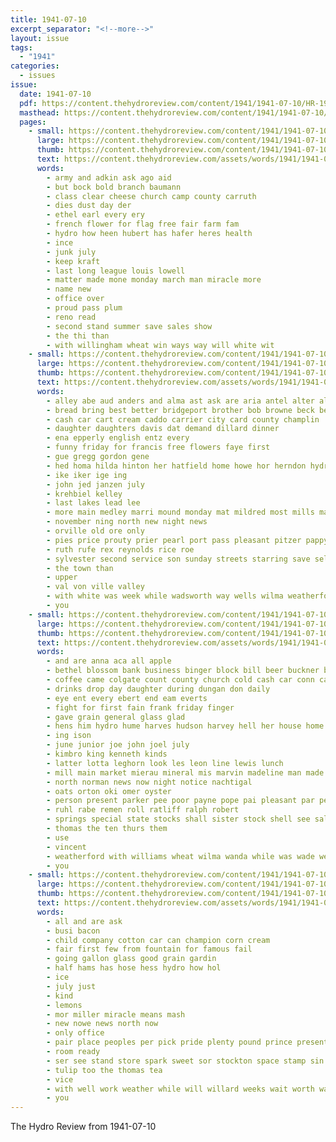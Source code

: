 ```yaml
---
title: 1941-07-10
excerpt_separator: "<!--more-->"
layout: issue
tags:
  - "1941"
categories:
  - issues
issue:
  date: 1941-07-10
  pdf: https://content.thehydroreview.com/content/1941/1941-07-10/HR-1941-07-10.pdf
  masthead: https://content.thehydroreview.com/content/1941/1941-07-10/masthead/HR-1941-07-10.jpg
  pages:
    - small: https://content.thehydroreview.com/content/1941/1941-07-10/small/HR-1941-07-10-01.jpg
      large: https://content.thehydroreview.com/content/1941/1941-07-10/large/HR-1941-07-10-01.jpg
      thumb: https://content.thehydroreview.com/content/1941/1941-07-10/thumbnails/HR-1941-07-10-01.jpg
      text: https://content.thehydroreview.com/assets/words/1941/1941-07-10/HR-1941-07-10-01.txt
      words:
        - army and adkin ask ago aid
        - but bock bold branch baumann
        - class clear cheese church camp county carruth
        - dies dust day der
        - ethel earl every ery
        - french flower for flag free fair farm fam
        - hydro how heen hubert has hafer heres health
        - ince
        - junk july
        - keep kraft
        - last long league louis lowell
        - matter made mone monday march man miracle more
        - name new
        - office over
        - proud pass plum
        - reno read
        - second stand summer save sales show
        - the thi than
        - with willingham wheat win ways way will white wit
    - small: https://content.thehydroreview.com/content/1941/1941-07-10/small/HR-1941-07-10-02.jpg
      large: https://content.thehydroreview.com/content/1941/1941-07-10/large/HR-1941-07-10-02.jpg
      thumb: https://content.thehydroreview.com/content/1941/1941-07-10/thumbnails/HR-1941-07-10-02.jpg
      text: https://content.thehydroreview.com/assets/words/1941/1941-07-10/HR-1941-07-10-02.txt
      words:
        - alley abe aud anders and alma ast ask are aria antel alter all
        - bread bring best better bridgeport brother bob browne beck ben big back beal brings
        - cash car cart cream caddo carrier city card county champlin
        - daughter daughters davis dat demand dillard dinner
        - ena epperly english entz every
        - funny friday for francis free flowers faye first
        - gue gregg gordon gene
        - hed homa hilda hinton her hatfield home howe hor herndon hydro harry
        - ike iker ige ing
        - john jed janzen july
        - krehbiel kelley
        - last lakes lead lee
        - more main medley marri mound monday mat mildred most mills mary morrow
        - november ning north new night news
        - orville old ore only
        - pies price prouty prier pearl port pass pleasant pitzer pappy purse persons
        - ruth rufe rex reynolds rice roe
        - sylvester second service son sunday streets starring save sell station see show shows shorts saturday short school south
        - the town than
        - upper
        - val von ville valley
        - with white was week while wadsworth way wells wilma weatherford word will
        - you
    - small: https://content.thehydroreview.com/content/1941/1941-07-10/small/HR-1941-07-10-03.jpg
      large: https://content.thehydroreview.com/content/1941/1941-07-10/large/HR-1941-07-10-03.jpg
      thumb: https://content.thehydroreview.com/content/1941/1941-07-10/thumbnails/HR-1941-07-10-03.jpg
      text: https://content.thehydroreview.com/assets/words/1941/1941-07-10/HR-1941-07-10-03.txt
      words:
        - and are anna aca all apple
        - bethel blossom bank business binger block bill beer buckner blue burr blind bulk
        - coffee came colgate count county church cold cash car conn cant cream call caddo come collier channell carry court cocks charles close collins cal
        - drinks drop day daughter during dungan don daily
        - eye ent every ebert end eam everts
        - fight for first fain frank friday finger
        - gave grain general glass glad
        - hens him hydro hume harves hudson harvey hell her house home
        - ing ison
        - june junior joe john joel july
        - kimbro king kenneth kinds
        - latter lotta leghorn look les leon line lewis lunch
        - mill main market mierau mineral mis marvin madeline man made monday miss
        - north norman news now night notice nachtigal
        - oats orton oki omer oyster
        - person present parker pee poor payne pope pai pleasant par people public peters pies
        - ruhl rabe remen roll ratliff ralph robert
        - springs special state stocks shall sister stock shell see sale states streets service salt saturday scott son store sunday side
        - thomas the ten thurs them
        - use
        - vincent
        - weatherford with williams wheat wilma wanda while was wade week winona west
        - you
    - small: https://content.thehydroreview.com/content/1941/1941-07-10/small/HR-1941-07-10-04.jpg
      large: https://content.thehydroreview.com/content/1941/1941-07-10/large/HR-1941-07-10-04.jpg
      thumb: https://content.thehydroreview.com/content/1941/1941-07-10/thumbnails/HR-1941-07-10-04.jpg
      text: https://content.thehydroreview.com/assets/words/1941/1941-07-10/HR-1941-07-10-04.txt
      words:
        - all and are ask
        - busi bacon
        - child company cotton car can champion corn cream
        - fair first few from fountain for famous fail
        - going gallon glass good grain gardin
        - half hams has hose hess hydro how hol
        - ice
        - july just
        - kind
        - lemons
        - mor miller miracle means mash
        - new nowe news north now
        - only office
        - pair place peoples per pick pride plenty pound prince present
        - room ready
        - ser see stand store spark sweet sor stockton space stamp sin service seed square suits slack save side
        - tulip too the thomas tea
        - vice
        - with well work weather while will willard weeks wait worth wash
        - you
---
```


The Hydro Review from 1941-07-10

<!--more-->

